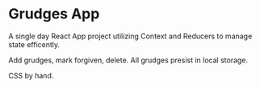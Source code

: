 # Grudges App

A single day React App project utilizing Context and Reducers to manage state efficently.  

Add grudges, mark forgiven, delete. All grudges presist in local storage.

CSS by hand.


